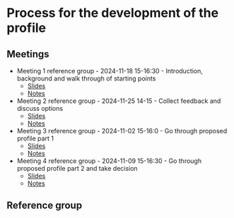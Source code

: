 # Process for the development of the profile

## Meetings

* Meeting 1 reference group - 2024-11-18 15-16:30 - Introduction, background and walk through of starting points
    * [Slides](slides-meeting1.pdf)
    * [Notes](notes-meeting1.pdf)
* Meeting 2 reference group - 2024-11-25 14-15 - Collect feedback and discuss options
    * [Slides](slides-meeting2.pdf)
    * [Notes](notes-meeting2.pdf)
* Meeting 3 reference group - 2024-11-02 15-16:0 - Go through proposed profile part 1
  * [Slides](slides-meeting3.pdf)
  * [Notes](notes-meeting3.pdf)
* Meeting 4 reference group - 2024-11-09 15-16:30 - Go through proposed profile part 2 and take decision
  * [Slides](slides-meeting4.pdf)
  * [Notes](notes-meeting4.pdf)

## Reference group
